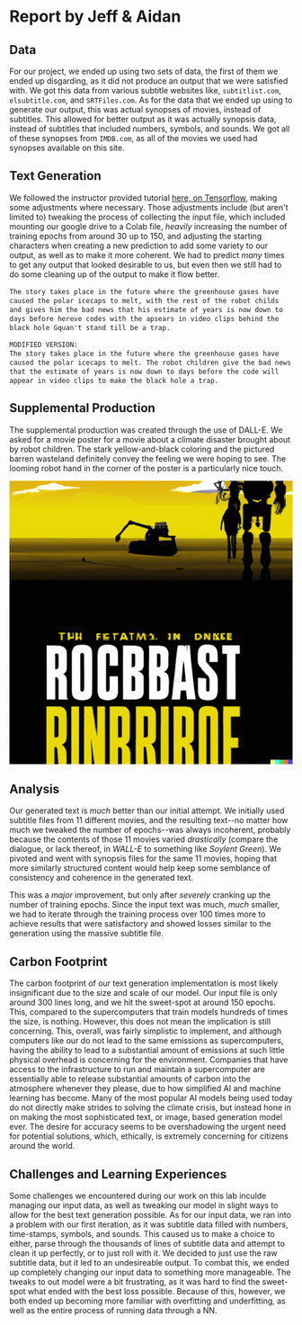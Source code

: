 # Report by Jeff & Aidan

## Data

For our project, we ended up using two sets of data, the first of them we ended up disgarding, as it did not produce an output that we were satisfied with. We got this data from various subtitle websites like, `subtitlist.com`, `elsubtitle.com`, and `SRTFiles.com`. As for the data that we ended up using to generate our output, this was actual synopses of movies, instead of subtitles. This allowed for better output as it was actually synopsis data, instead of subtitles that included numbers, symbols, and sounds. We got all of these synopses from `IMDB.com`, as all of the movies we used had synopses available on this site.

## Text Generation

We followed the instructor provided tutorial [here, on Tensorflow](https://www.tensorflow.org/text/tutorials/text_generation#build_the_model), making some adjustments where necessary. Those adjustments include (but aren't limited to) tweaking the process of collecting the input file, which included mounting our google drive to a Colab file, *heavily* increasing the number of training epochs from around 30 up to 150, and adjusting the starting characters when creating a new prediction to add some variety to our output, as well as to make it more coherent. We had to predict *many* times to get any output that looked desirable to us, but even then we still had to do some cleaning up of the output to make it flow better.

```
The story takes place in the future where the greenhouse gases have caused the polar icecaps to melt, with the rest of the robot childs and gives him the bad news that his estimate of years is now down to days before hereve codes with the apsears in video clips behind the black hole Gquan't stand till be a trap.
```

```
MODIFIED VERSION:
The story takes place in the future where the greenhouse gases have caused the polar icecaps to melt. The robot children give the bad news that the estimate of years is now down to days before the code will appear in video clips to make the black hole a trap.
```

## Supplemental Production

The supplemental production was created through the use of DALL-E. We asked for a movie poster for a movie about a climate disaster brought about by robot children. The stark yellow-and-black coloring and the pictured barren wasteland definitely convey the feeling we were hoping to see. The looming robot hand in the corner of the poster is a particularly nice touch.

![Movie Poster](movie-poster.png "Movie Poster")

## Analysis

Our generated text is *much* better than our initial attempt. We initially used subtitle files from 11 different movies, and the resulting text--no matter how much we tweaked the number of epochs--was always incoherent, probably because the contents of those 11 movies varied *drastically* (compare the dialogue, or lack thereof, in *WALL-E* to something like *Soylent Green*). We pivoted and went with synopsis files for the same 11 movies, hoping that more similarly structured content would help keep some semblance of consistency and coherence in the generated text.

This was a *major* improvement, but only after *severely* cranking up the number of training epochs. Since the input text was much, *much* smaller, we had to iterate through the training process over 100 times more to achieve results that were satisfactory and showed losses similar to the generation using the massive subtitle file.

## Carbon Footprint

The carbon footprint of our text generation implementation is most likely insignificant due to the size and scale of our model. Our input file is only around 300 lines long, and we hit the sweet-spot at around 150 epochs. This, compared to the supercomputers that train models hundreds of times the size, is nothing. However, this does not mean the implication is still concerning. This, overall, was fairly simplistic to implement, and although computers like our do not lead to the same emissions as supercomputers, having the ability to lead to a substantial amount of emissions at such little physical overhead is concerning for the environment. Companies that have access to the infrastructure to run and maintain a supercomputer are essentially able to release substantial amounts of carbon into the atmosphere whenever they please, due to how simplified AI and machine learning has become. Many of the most popular AI models being used today do not directly make strides to solving the climate crisis, but instead hone in on making the most sophisticated text, or image, based generation model ever. The desire for accuracy seems to be overshadowing the urgent need for potential solutions, which, ethically, is extremely concerning for citizens around the world.

## Challenges and Learning Experiences

Some challenges we encountered during our work on this lab inculde managing our input data, as well as tweaking our model in slight ways to allow for the best text generation possible. As for our input data, we ran into a problem with our first iteration, as it was subtitle data filled with numbers, time-stamps, symbols, and sounds. This caused us to make a choice to either, parse through the thousands of lines of subtitle data and attempt to clean it up perfectly, or to just roll with it. We decided to just use the raw subtitle data, but it led to an undesireable output. To combat this, we ended up completely changing our input data to something more manageable. The tweaks to out model were a bit frustrating, as it was hard to find the sweet-spot what ended with the best loss possible. Because of this, however, we both ended up becoming more familiar with overfitting and underfitting, as well as the entire process of running data through a NN.
